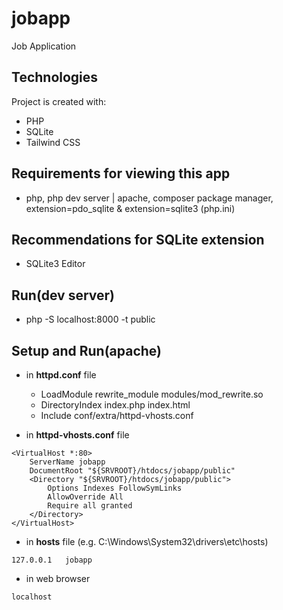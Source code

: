 # jobapp

Job Application

## Technologies

Project is created with:

- PHP
- SQLite
- Tailwind CSS

## Requirements for viewing this app

- php, php dev server | apache, composer package manager, extension=pdo_sqlite & extension=sqlite3 (php.ini)

## Recommendations for SQLite extension

- SQLite3 Editor

## Run(dev server)

- php -S localhost:8000 -t public

## Setup and Run(apache)

- in **httpd.conf** file

  - LoadModule rewrite_module modules/mod_rewrite.so
  - DirectoryIndex index.php index.html
  - Include conf/extra/httpd-vhosts.conf

- in **httpd-vhosts.conf** file

```
<VirtualHost *:80>
    ServerName jobapp
    DocumentRoot "${SRVROOT}/htdocs/jobapp/public"
    <Directory "${SRVROOT}/htdocs/jobapp/public">
        Options Indexes FollowSymLinks
        AllowOverride All
        Require all granted
    </Directory>
</VirtualHost>
```

- in **hosts** file (e.g. C:\Windows\System32\drivers\etc\hosts)

```
127.0.0.1   jobapp
```

- in web browser

```
localhost
```
